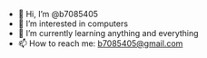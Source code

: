 - 👋 Hi, I’m @b7085405
- 👀 I’m interested in computers
- 🌱 I’m currently learning anything and everything
- 📫 How to reach me: b7085405@gmail.com

<!---
b7085405/b7085405 is a ✨ special ✨ repository because its `README.md` (this file) appears on your GitHub profile.
You can click the Preview link to take a look at your changes.
--->
